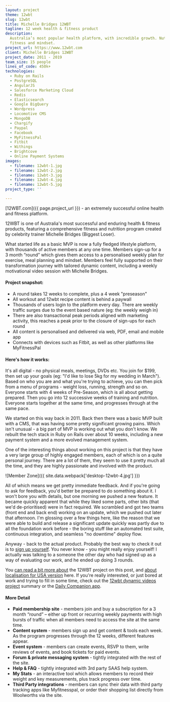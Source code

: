 ```yaml
---
layout: project
theme: 12wbt
slug: 12wbt
title: Michelle Bridges 12WBT
tagline: 12 week health & fitness product
description:
  Australia’s most popular health platform, with incredible growth. Nutrition,
  fitness and mindset.
project_url: https://www.12wbt.com
client: Michelle Bridges 12WBT
project_date: 2011 - 2019
team_size: 15 people
lines_of_code: 450k+
technologies:
  - Ruby on Rails
  - PostgreSQL
  - AngularJS
  - Salesforce Marketing Cloud
  - Redis
  - Elasticsearch
  - Google BigQuery
  - Wordpress
  - Locomotive CMS
  - MongoDB
  - Chargify
  - Paypal
  - Facebook
  - MyFitnessPal
  - Fitbit
  - Withings
  - Brightcove
  - Online Payment Systems
images:
  - filename: 12wbt-1.jpg
  - filename: 12wbt-2.jpg
  - filename: 12wbt-3.jpg
  - filename: 12wbt-4.jpg
  - filename: 12wbt-5.jpg
project_type: ''

---
```


[12WBT.com]({{ page.project_url }}) - an extremely successful online health and fitness platform.

12WBT is one of Australia's most successful and enduring health & fitness products, featuring a comprehensive fitness and nutrition program created by celebrity trainer Michelle Bridges (Biggest Loser).

What started life as a basic MVP is now a fully fledged lifestyle platform, with thousands of active members at any one time. Members sign-up for a 3 month “round” which gives them access to a personalised weekly plan for exercise, meal planning and mindset. Members feel fully supported on their transformation journey with tailored dynamic content, including a weekly motivational video session with Michelle Bridges.

#### Project snapshot:

- A round takes 12 weeks to complete, plus a 4 week "preseason"
- All workout and 12wbt recipe content is behind a paywall
- Thousands of users login to the platform every day. There are weekly traffic surges due to the event based nature (eg: the weekly weigh in)
- There are also transactional peak periods aligned with marketing activity, this reaches a peak prior to the closure of sign-ups for each round
- All content is personalised and delivered via web, PDF, email and mobile app
- Connects with devices such as Fitbit, as well as other platforms like MyFitnessPal

#### Here's how it works:

It's all digital - no physical meals, meetings, DVDs etc. You join for \$199, then set up your goals (eg: "I'd like to lose 5kg for my wedding in March"). Based on who you are and what you're trying to achieve, you can then pick from a menu of programs - weight loss, running, strength and so on. Everyone starts with 4 weeks of Pre-Season, which is all about getting prepared. Then you go into 12 successive weeks of training and nutrition. Everyone starts together at the same time, and progresses through at the same pace.

We started on this way back in 2011. Back then there was a basic MVP built with a CMS, that was having some pretty significant growing pains. Which isn't unusual - a big part of MVP is working out what you don't know. We rebuilt the tech stack in Ruby on Rails over about 10 weeks, including a new payment system and a more evolved management system.

One of the interesting things about working on this project is that they have a very large group of highly engaged members, each of which is on a quite personal journey. There are a lot of them, they seem to use it pretty much all the time, and they are highly passionate and involved with the product.

![Member Zone]({{ site.data.webpack['desktop-12wbt-4.jpg'] }})

All of which means we get pretty immediate feedback. And if you're going to ask for feedback, you'd better be prepared to do something about it. I won't bore you with details, but one morning we pushed a new feature. It became quickly apparent that while they liked some parts, other bits (that we'd de-prioritised) were in fact required. We scrambled and got two teams (front end and back end) working on an update, which we pushed out later that afternoon. I'm glossing over a few things here, like the reason that we were able to build and release a significant update quickly was partly due to all the foundation work before - the boring stuff like an automated test suite, continuous integration, and seamless "no downtime" deploy flow.

Anyway - back to the actual product. Probably the best way to check it out is to [sign up yourself](https://12wbt.com). You never know - you might really enjoy yourself! I actually was talking to a someone the other day who had signed up as a way of evaluating our work, and he ended up doing 3 rounds.

You [can read a bit more about](/our-work/our-work-michelle-bridges-12wbt-build/) the 12WBT project on this post, and [about localisation for USA version](/our-work/developing-12wbt-usa/) here. If you're really interested, or just bored at work and trying to fill in some time, check out the [12wbt dynamic videos project](/portfolio/12wbt-dynamic-video/) summary or the [Daily Companion app](/portfolio/12wbt-daily-app/).

#### More Detail

- **Paid membership site** - members join and buy a subscription for a 3 month “round” – either up front or recurring weekly payments with high bursts of traffic when all members need to access the site at the same time.
- **Content system** - members sign up and get content & tools each week. As the program progresses through the 12 weeks, different features appear.
- **Event system** - members can create events, RSVP to them, write reviews of events, and book tickets for paid events.
- **Forum & private messaging system** - tightly integrated with the rest of the site.
- **Help & FAQ** - tightly integrated with 3rd party <span class="caps">SAAS</span> help system.
- **My Stats** - an interactive tool which allows members to record their weight and key measurements, plus track progress over time.
- **Third Party integrations** - members can sync their data with third party tracking apps like Myfitnesspal, or order their shopping list directly from Woolworths via the site.
